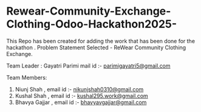 # Rewear-Community-Exchange-Clothing-Odoo-Hackathon2025-
This Repo has been created for adding the work that has been done for the hackathon .
Problem Statement Selected - ReWear Community Clothing Exchange.

Team Leader : Gayatri Parimi  mail id :- parimigayatri5@gmail.com

Team Members: 
1. Niunj Shah , email id :- nikunjshah0310@gmail.com
2. Kushal Shah , email id :- kushal295.work@gmail.com
3. Bhavya Gajjar ,  email id :- bhavyavgajjar@gmail.com

